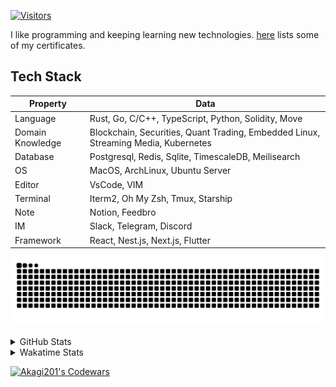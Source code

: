 <!-- markdownlint-disable MD041 MD010 MD033 -->
[![Visitors](https://api.visitorbadge.io/api/daily?path=Akagi201%2FAkagi201&label=Visitors%20Today&countColor=%2337d67a)](https://visitorbadge.io/status?path=Akagi201%2FAkagi201)

I like programming and keeping learning new technologies. [here](https://github.com/Akagi201/blockchain) lists some of my certificates.

## Tech Stack

| Property         	| Data                                                                               	|
|------------------	|------------------------------------------------------------------------------------	|
| Language         	| Rust, Go, C/C++, TypeScript, Python, Solidity, Move                                 |
| Domain Knowledge 	| Blockchain, Securities, Quant Trading, Embedded Linux, Streaming Media, Kubernetes 	|
| Database         	| Postgresql, Redis, Sqlite, TimescaleDB, Meilisearch                                 |
| OS               	| MacOS, ArchLinux, Ubuntu Server                                                     |
| Editor           	| VsCode, VIM                                                                        	|
| Terminal          | Iterm2, Oh My Zsh, Tmux, Starship                                                   |
| Note             	| Notion, Feedbro                                                                    	|
| IM               	| Slack, Telegram, Discord                                                            |
| Framework         | React, Nest.js, Next.js, Flutter                                                   	|

[![github contribution grid snake animation](https://raw.githubusercontent.com/Akagi201/Akagi201/output/github-contribution-grid-snake.svg#gh-light-mode-only)](https://github.com/Akagi201)

<details>
<summary>GitHub Stats</summary>
  <a href="https://github.com/Akagi201"><img alt="Profile Detail" src="https://raw.githubusercontent.com/Akagi201/Akagi201/master/profile-summary-card-output/dracula/0-profile-details.svg" /></a>
  <a href="https://github.com/Akagi201"><img alt="Github Stats" src="https://raw.githubusercontent.com/Akagi201/Akagi201/master/profile-summary-card-output/dracula/3-stats.svg" /></a>
  <a href="https://github.com/Akagi201"><img alt="Lang By Commits" src="https://raw.githubusercontent.com/Akagi201/Akagi201/master/profile-summary-card-output/dracula/2-most-commit-language.svg" /></a>
</details>

<details>
<summary>Wakatime Stats</summary>
<br>

<!--START_SECTION:waka-->

```txt
From: 04 February 2024 - To: 11 February 2024

Total Time: 42 hrs 55 mins

Other                      32 hrs 38 mins  ███████████████████░░░░░░   76.03 %
sh                         4 hrs 58 mins   ███░░░░░░░░░░░░░░░░░░░░░░   11.60 %
Solidity                   2 hrs 25 mins   █▒░░░░░░░░░░░░░░░░░░░░░░░   05.66 %
Markdown                   59 mins         ▓░░░░░░░░░░░░░░░░░░░░░░░░   02.30 %
Nginx configuration file   47 mins         ▒░░░░░░░░░░░░░░░░░░░░░░░░   01.86 %
TOML                       22 mins         ▒░░░░░░░░░░░░░░░░░░░░░░░░   00.86 %
JSON                       15 mins         ░░░░░░░░░░░░░░░░░░░░░░░░░   00.60 %
Rust                       12 mins         ░░░░░░░░░░░░░░░░░░░░░░░░░   00.48 %
Bash                       5 mins          ░░░░░░░░░░░░░░░░░░░░░░░░░   00.21 %
TypeScript                 4 mins          ░░░░░░░░░░░░░░░░░░░░░░░░░   00.17 %
```

<!--END_SECTION:waka-->

</details>

<a href="https://www.codewars.com/users/Akagi201"><img alt="Akagi201's Codewars" src="https://www.codewars.com/users/Akagi201/badges/small"></a>
